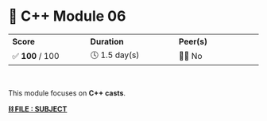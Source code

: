 <a id="readme-top" name="readme-top"></a>

<!-- ------------------------------
* TITLE, DESCRIPTION & CONTACT
------------------------------ -->
# 💽 C++ Module 06

<table>
    <tr>
        <th align="left" width="3333px">Score</th>
        <th align="left" width="3333px">Duration</th>
        <th align="left" width="3333px">Peer(s)</th>
    </tr>
    <tr>
        <td>✅ <b>100</b> / 100</td>
        <td>🕓 1.5 day(s)</td>
        <td>👷🏻 No</td>
    </tr>
</table>

<br>

This module focuses on **C++ casts**.

[**⛓️ FILE : SUBJECT**](en.subject.pdf)
